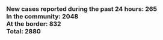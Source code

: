 ### New cases reported during the past 24 hours: 265<br/>In the community: 2048<br/>At the border: 832<br/>Total: 2880